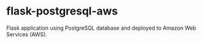 # flask-postgresql-aws
Flask application using PostgreSQL database and deployed to Amazon Web Services (AWS).
